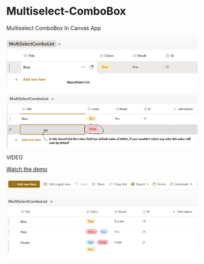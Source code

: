 # Multiselect-ComboBox
Multiselect ComboBox In Canvas App

![Uploading image.png…](https://github.com/AlmasMahfooz/Multiselect-ComboBox/blob/main/Images/1.png)














![Uploading image.png…](https://github.com/AlmasMahfooz/Multiselect-ComboBox/blob/main/Images/2.png)











VIDEO



[Watch the demo](multiselect%20combobox.webm)











![Uploading image.png…](https://github.com/AlmasMahfooz/Multiselect-ComboBox/blob/main/Images/3.png)

